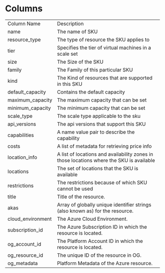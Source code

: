 # Columns  

<table>
	<tr><td>Column Name</td><td>Description</td></tr>
	<tr><td>name</td><td>The name of SKU</td></tr>
	<tr><td>resource_type</td><td>The type of resource the SKU applies to</td></tr>
	<tr><td>tier</td><td>Specifies the tier of virtual machines in a scale set</td></tr>
	<tr><td>size</td><td>The Size of the SKU</td></tr>
	<tr><td>family</td><td>The Family of this particular SKU</td></tr>
	<tr><td>kind</td><td>The Kind of resources that are supported in this SKU</td></tr>
	<tr><td>default_capacity</td><td>Contains the default capacity</td></tr>
	<tr><td>maximum_capacity</td><td>The maximum capacity that can be set</td></tr>
	<tr><td>minimum_capacity</td><td>The minimum capacity that can be set</td></tr>
	<tr><td>scale_type</td><td>The scale type applicable to the sku</td></tr>
	<tr><td>api_versions</td><td>The api versions that support this SKU</td></tr>
	<tr><td>capabilities</td><td>A name value pair to describe the capability</td></tr>
	<tr><td>costs</td><td>A list of metadata for retrieving price info</td></tr>
	<tr><td>location_info</td><td>A list of locations and availability zones in those locations where the SKU is available</td></tr>
	<tr><td>locations</td><td>The set of locations that the SKU is available</td></tr>
	<tr><td>restrictions</td><td>The restrictions because of which SKU cannot be used</td></tr>
	<tr><td>title</td><td>Title of the resource.</td></tr>
	<tr><td>akas</td><td>Array of globally unique identifier strings (also known as) for the resource.</td></tr>
	<tr><td>cloud_environment</td><td>The Azure Cloud Environment.</td></tr>
	<tr><td>subscription_id</td><td>The Azure Subscription ID in which the resource is located.</td></tr>
	<tr><td>og_account_id</td><td>The Platform Account ID in which the resource is located.</td></tr>
	<tr><td>og_resource_id</td><td>The unique ID of the resource in OG.</td></tr>
	<tr><td>og_metadata</td><td>Platform Metadata of the Azure resource.</td></tr>
</table>